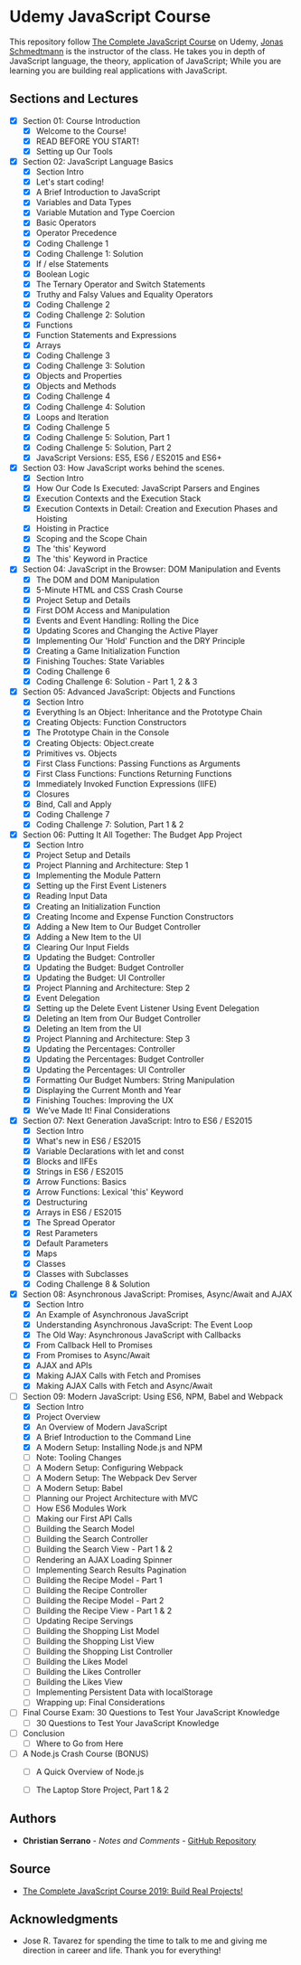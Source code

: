 # Udemy JavaScript Course

This repository follow [The Complete JavaScript Course](https://www.udemy.com/the-complete-javascript-course/) on Udemy, [Jonas Schmedtmann](https://www.udemy.com/user/jonasschmedtmann/) is the instructor of the class. He takes you in depth of JavaScript language, the theory, application of JavaScript; While you are learning you are building real applications with JavaScript.

## Sections and Lectures

- [x] Section 01: Course Introduction
    - [x] Welcome to the Course!
    - [x] READ BEFORE YOU START!
    - [x] Setting up Our Tools
- [x] Section 02: JavaScript Language Basics
    - [x] Section Intro
    - [x] Let's start coding!
    - [x] A Brief Introduction to JavaScript
    - [x] Variables and Data Types
    - [x] Variable Mutation and Type Coercion
    - [x] Basic Operators
    - [x] Operator Precedence
    - [x] Coding Challenge 1
    - [x] Coding Challenge 1: Solution
    - [x] If / else Statements
    - [x] Boolean Logic
    - [x] The Ternary Operator and Switch Statements
    - [x] Truthy and Falsy Values and Equality Operators
    - [x] Coding Challenge 2
    - [x] Coding Challenge 2: Solution
    - [x] Functions
    - [x] Function Statements and Expressions
    - [x] Arrays
    - [x] Coding Challenge 3
    - [x] Coding Challenge 3: Solution
    - [x] Objects and Properties
    - [x] Objects and Methods
    - [x] Coding Challenge 4
    - [x] Coding Challenge 4: Solution
    - [x] Loops and Iteration
    - [x] Coding Challenge 5
    - [x] Coding Challenge 5: Solution, Part 1
    - [x] Coding Challenge 5: Solution, Part 2
    - [x] JavaScript Versions: ES5, ES6 / ES2015 and ES6+
- [x] Section 03: How JavaScript works behind the scenes.
    - [x] Section Intro
    - [x] How Our Code Is Executed: JavaScript Parsers and Engines
    - [x] Execution Contexts and the Execution Stack
    - [x] Execution Contexts in Detail: Creation and Execution Phases and Hoisting
    - [x] Hoisting in Practice
    - [x] Scoping and the Scope Chain
    - [x] The 'this' Keyword
    - [x] The 'this' Keyword in Practice
- [x] Section 04: JavaScript in the Browser: DOM Manipulation and Events
    - [x] The DOM and DOM Manipulation
    - [x] 5-Minute HTML and CSS Crash Course
    - [x] Project Setup and Details 
    - [x] First DOM Access and Manipulation
    - [x] Events and Event Handling: Rolling the Dice
    - [x] Updating Scores and Changing the Active Player
    - [x] Implementing Our 'Hold' Function and the DRY Principle
    - [x] Creating a Game Initialization Function
    - [x] Finishing Touches: State Variables 
    - [x] Coding Challenge 6
    - [x] Coding Challenge 6: Solution - Part 1, 2 & 3
- [x] Section 05: Advanced JavaScript: Objects and Functions
    - [x] Section Intro
    - [x] Everything Is an Object: Inheritance and the Prototype Chain
    - [x] Creating Objects: Function Constructors
    - [x] The Prototype Chain in the Console
    - [x] Creating Objects: Object.create
    - [x] Primitives vs. Objects
    - [x] First Class Functions: Passing Functions as Arguments
    - [x] First Class Functions: Functions Returning Functions
    - [x] Immediately Invoked Function Expressions (IIFE)
    - [x] Closures
    - [x] Bind, Call and Apply
    - [x] Coding Challenge 7
    - [x] Coding Challenge 7: Solution, Part 1 & 2
- [x] Section 06: Putting It All Together: The Budget App Project
    - [x] Section Intro
    - [x] Project Setup and Details
    - [x] Project Planning and Architecture: Step 1
    - [x] Implementing the Module Pattern
    - [x] Setting up the First Event Listeners
    - [x] Reading Input Data
    - [x] Creating an Initialization Function
    - [x] Creating Income and Expense Function Constructors
    - [x] Adding a New Item to Our Budget Controller
    - [x] Adding a New Item to the UI
    - [x] Clearing Our Input Fields
    - [x] Updating the Budget: Controller
    - [x] Updating the Budget: Budget Controller
    - [x] Updating the Budget: UI Controller
    - [x] Project Planning and Architecture: Step 2
    - [x] Event Delegation
    - [x] Setting up the Delete Event Listener Using Event Delegation
    - [x] Deleting an Item from Our Budget Controller
    - [x] Deleting an Item from the UI
    - [x] Project Planning and Architecture: Step 3
    - [x] Updating the Percentages: Controller
    - [x] Updating the Percentages: Budget Controller
    - [x] Updating the Percentages: UI Controller
    - [x] Formatting Our Budget Numbers: String Manipulation
    - [x] Displaying the Current Month and Year
    - [x] Finishing Touches: Improving the UX
    - [x] We’ve Made It! Final Considerations
- [x] Section 07: Next Generation JavaScript: Intro to ES6 / ES2015
    - [x] Section Intro
    - [x] What's new in ES6 / ES2015
    - [x] Variable Declarations with let and const
    - [x] Blocks and IIFEs
    - [x] Strings in ES6 / ES2015
    - [x] Arrow Functions: Basics
    - [x] Arrow Functions: Lexical 'this' Keyword
    - [x] Destructuring
    - [x] Arrays in ES6 / ES2015
    - [x] The Spread Operator
    - [x] Rest Parameters
    - [x] Default Parameters
    - [x] Maps
    - [x] Classes
    - [x] Classes with Subclasses
    - [x] Coding Challenge 8 & Solution
- [x] Section 08: Asynchronous JavaScript: Promises, Async/Await and AJAX
    - [x] Section Intro
    - [x] An Example of Asynchronous JavaScript
    - [x] Understanding Asynchronous JavaScript: The Event Loop
    - [x] The Old Way: Asynchronous JavaScript with Callbacks
    - [x] From Callback Hell to Promises
    - [x] From Promises to Async/Await
    - [x] AJAX and APIs
    - [x] Making AJAX Calls with Fetch and Promises
    - [x] Making AJAX Calls with Fetch and Async/Await
- [ ] Section 09: Modern JavaScript: Using ES6, NPM, Babel and Webpack
    - [x] Section Intro
    - [x] Project Overview
    - [x] An Overview of Modern JavaScript
    - [x] A Brief Introduction to the Command Line
    - [x] A Modern Setup: Installing Node.js and NPM
    - [ ] Note: Tooling Changes
    - [ ] A Modern Setup: Configuring Webpack
    - [ ] A Modern Setup: The Webpack Dev Server
    - [ ] A Modern Setup: Babel
    - [ ] Planning our Project Architecture with MVC
    - [ ] How ES6 Modules Work
    - [ ] Making our First API Calls
    - [ ] Building the Search Model
    - [ ] Building the Search Controller
    - [ ] Building the Search View - Part 1 & 2
    - [ ] Rendering an AJAX Loading Spinner
    - [ ] Implementing Search Results Pagination
    - [ ] Building the Recipe Model - Part 1
    - [ ] Building the Recipe Controller
    - [ ] Building the Recipe Model - Part 2
    - [ ] Building the Recipe View - Part 1 & 2
    - [ ] Updating Recipe Servings
    - [ ] Building the Shopping List Model
    - [ ] Building the Shopping List View
    - [ ] Building the Shopping List Controller
    - [ ] Building the Likes Model
    - [ ] Building the Likes Controller
    - [ ] Building the Likes View
    - [ ] Implementing Persistent Data with localStorage
    - [ ] Wrapping up: Final Considerations
- [ ] Final Course Exam: 30 Questions to Test Your JavaScript Knowledge
    - [ ] 30 Questions to Test Your JavaScript Knowledge
- [ ] Conclusion
    - [ ] Where to Go from Here
- [ ] A Node.js Crash Course (BONUS)
    - [ ] A Quick Overview of Node.js
    - [ ] The Laptop Store Project, Part 1 & 2


## Authors

* **Christian Serrano** - *Notes and Comments* - [GitHub Repository](https://github.com/561nano/Udemy_JavaScript)

## Source
* [The Complete JavaScript Course 2019: Build Real Projects!](https://www.udemy.com/the-complete-javascript-course/)

## Acknowledgments


* Jose R. Tavarez for spending the time to talk to me and giving me direction in career and life. Thank you for everything!

